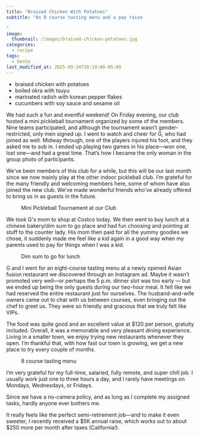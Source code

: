 ```yaml
---
title: "Braised Chicken With Potatoes"
subtitle: "An 8 course tasting menu and a pay raise

"
image: 
  thumbnail: /images/braised-chicken-potatoes.jpg
categories:
  - recipe
tags:
  - bento
last_modified_at: 2025-09-24T10:19:00-05:00
---
```


* braised chicken with potatoes
* boiled okra with tsuyu
* marinated radish with korean pepper flakes
* cucumbers with soy sauce and sesame oil

We had such a fun and eventful weekend! On Friday evening, our club hosted a mini pickleball tournament organized by some of the members. Nine teams participated, and although the tournament wasn’t gender-restricted, only men signed up. I went to watch and cheer for G, who had joined as well. Midway through, one of the players injured his foot, and they asked me to sub in. I ended up playing two games in his place—won one, lost one—and had a great time. That’s how I became the only woman in the group photo of participants.

We’ve been members of this club for a while, but this will be our last month since we now mainly play at the other indoor pickleball club. I’m grateful for the many friendly and welcoming members here, some of whom have also joined the new club. We’ve made wonderful friends who’ve already offered to bring us in as guests in the future.

<figure>
  <a href="#"><img src="{{ '/images/pickleball-tournament.jpg' | absolute_url }}" alt=""></a>
  <figcaption>Mini Pickleball Tournament at our Club</figcaption>
</figure> 

We took G's mom to shop at Costco today. We then went to buy lunch at a chinese bakery/dim sum to go place and had fun choosing and pointing at stuff to the counter lady. His mom then paid for all the yummy goodies we chose, it suddenly made me feel like a kid again in a good way when my parents used to pay for things when I was a kid.

<figure>
  <a href="#"><img src="{{ '/images/dim-sum-togo.jpg' | absolute_url }}" alt=""></a>
  <figcaption>Dim sum to go for lunch</figcaption>
</figure> 

G and I went for an eight-course tasting menu at a newly opened Asian fusion restaurant we discovered through an Instagram ad. Maybe it wasn’t promoted very well—or perhaps the 5 p.m. dinner slot was too early — but we ended up being the only guests during our two-hour meal. It felt like we had reserved the entire restaurant just for ourselves. The husband-and-wife owners came out to chat with us between courses, even bringing out the chef to greet us. They were so friendly and gracious that we truly felt like VIPs.

The food was quite good and an excellent value at $120 per person, gratuity included. Overall, it was a memorable and very pleasant dining experience. Living in a smaller town, we enjoy trying new restaurants whenever they open. I’m thankful that, with how fast our town is growing, we get a new place to try every couple of months.

<figure>
  <a href="#"><img src="{{ '/images/tasting-menu.jpg' | absolute_url }}" alt=""></a>
  <figcaption>8 course tasting menu</figcaption>
</figure> 

I’m very grateful for my full-time, salaried, fully remote, and super chill job. I usually work just one to three hours a day, and I rarely have meetings on Mondays, Wednesdays, or Fridays.

Since we have a no-camera policy, and as long as I complete my assigned tasks, hardly anyone ever bothers me.

It really feels like the perfect semi-retirement job—and to make it even sweeter, I recently received a $5K annual raise, which works out to about $250 more per month after taxes (California!).